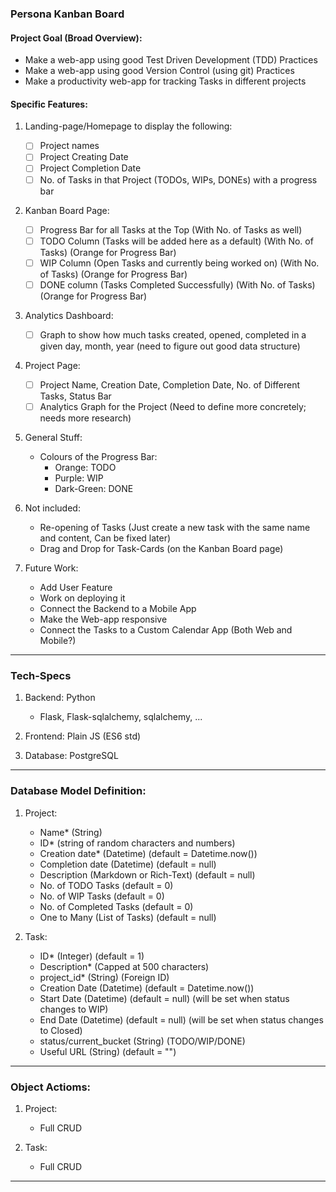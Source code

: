 ### Persona Kanban Board

#### Project Goal (Broad Overview):
- Make a web-app using good Test Driven Development (TDD) Practices
- Make a web-app using good Version Control (using git) Practices
- Make a productivity web-app for tracking Tasks in different projects


#### Specific Features:
1. Landing-page/Homepage to display the following:
    - [ ] Project names
    - [ ] Project Creating Date
    - [ ] Project Completion Date
    - [ ] No. of Tasks in that Project (TODOs, WIPs, DONEs) with a progress bar

2. Kanban Board Page:
    - [ ] Progress Bar for all Tasks at the Top (With No. of Tasks as well)
    - [ ] TODO Column (Tasks will be added here as a default) (With No. of Tasks) (Orange for Progress Bar)
    - [ ] WIP Column (Open Tasks and currently being worked on) (With No. of Tasks) (Orange for Progress Bar)
    - [ ] DONE column (Tasks Completed Successfully) (With No. of Tasks) (Orange for Progress Bar)

3. Analytics Dashboard:
    - [ ] Graph to show how much tasks created, opened, completed in a given day, month, year (need to figure out good data structure)

4. Project Page:
    - [ ] Project Name, Creation Date, Completion Date, No. of Different Tasks, Status Bar
    - [ ] Analytics Graph for the Project (Need to define more concretely; needs more research)

5. General Stuff:
    - Colours of the Progress Bar:
        - Orange: TODO
        - Purple: WIP
        - Dark-Green: DONE

6. Not included:
    - Re-opening of Tasks (Just create a new task with the same name and content, Can be fixed later)
    - Drag and Drop for Task-Cards (on the Kanban Board page)

7. Future Work:
    - Add User Feature
    - Work on deploying it
    - Connect the Backend to a Mobile App
    - Make the Web-app responsive
    - Connect the Tasks to a Custom Calendar App (Both Web and Mobile?)


--- 

### Tech-Specs

1. Backend: Python
    - Flask, Flask-sqlalchemy, sqlalchemy, ...

2. Frontend: Plain JS (ES6 std)

3. Database: PostgreSQL


---

### Database Model Definition:

1. Project:
    - Name* (String)
    - ID* (string of random characters and numbers)
    - Creation date* (Datetime) (default = Datetime.now())
    - Completion date (Datetime) (default = null)
    - Description (Markdown or Rich-Text) (default = null)
    - No. of TODO Tasks (default = 0)
    - No. of WIP Tasks (default = 0)
    - No. of Completed Tasks (default = 0)
    - One to Many (List of Tasks) (default = null)

2. Task:
    - ID* (Integer) (default = 1)
    - Description* (Capped at 500 characters) 
    - project_id* (String) (Foreign ID)
    - Creation Date (Datetime) (default = Datetime.now())
    - Start Date (Datetime) (default = null) (will be set when status changes to WIP)
    - End Date (Datetime) (default = null) (will be set when status changes to Closed)
    - status/current_bucket (String) (TODO/WIP/DONE)
    - Useful URL (String) (default = "") 


---

### Object Actioms:

1. Project:
    - Full CRUD

2. Task:
    - Full CRUD


---
